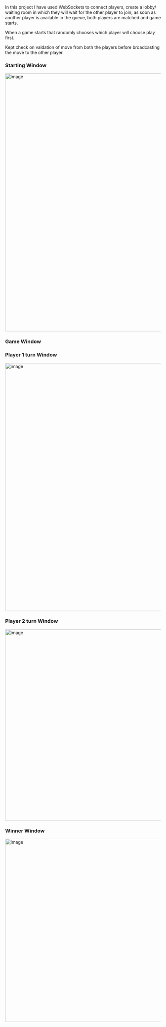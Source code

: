 In this project I have used WebSockets to connect players, create a lobby/ waiting room in which they will wait for the other player to join, as soon as another player is available in the queue, both players are matched and game starts.

When a game starts that randomly chooses which player will choose play first.

Kept check on valdation of move from both the players before broadcasting the move to the other player.
 
 ### Starting Window
<img width="835" alt="image" src="https://github.com/Aryan-Goel7/SocketGame/assets/95496613/185fea14-a68f-4580-a2ab-bdf7c77851be">

### Game Window 

### Player 1 turn Window 
<img width="803" alt="image" src="https://github.com/Aryan-Goel7/SocketGame/assets/95496613/b512ca1d-cc50-49a1-94bf-607eb2f6b275">

### Player 2 turn Window
<img width="619" alt="image" src="https://github.com/Aryan-Goel7/SocketGame/assets/95496613/5543d1e3-c28f-448a-8296-ff7be4a87239">

### Winner Window 
<img width="593" alt="image" src="https://github.com/Aryan-Goel7/SocketGame/assets/95496613/9f854ae4-d8e1-4664-a694-97edae78d047">

